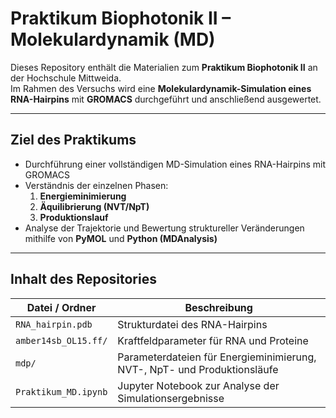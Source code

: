 # Praktikum Biophotonik II – Molekulardynamik (MD)

Dieses Repository enthält die Materialien zum **Praktikum Biophotonik II** an der Hochschule Mittweida.  
Im Rahmen des Versuchs wird eine **Molekulardynamik-Simulation eines RNA-Hairpins** mit **GROMACS** durchgeführt und anschließend ausgewertet.

---

## Ziel des Praktikums

- Durchführung einer vollständigen MD-Simulation eines RNA-Hairpins mit GROMACS  
- Verständnis der einzelnen Phasen:  
  1. **Energieminimierung**  
  2. **Äquilibrierung (NVT/NpT)**  
  3. **Produktionslauf**
- Analyse der Trajektorie und Bewertung struktureller Veränderungen mithilfe von **PyMOL** und **Python (MDAnalysis)**

---

## Inhalt des Repositories

| Datei / Ordner | Beschreibung |
|----------------|---------------|
| `RNA_hairpin.pdb` | Strukturdatei des RNA-Hairpins |
| `amber14sb_OL15.ff/` | Kraftfeldparameter für RNA und Proteine |
| `mdp/` | Parameterdateien für Energieminimierung, NVT-, NpT- und Produktionsläufe |
| `Praktikum_MD.ipynb` | Jupyter Notebook zur Analyse der Simulationsergebnisse |